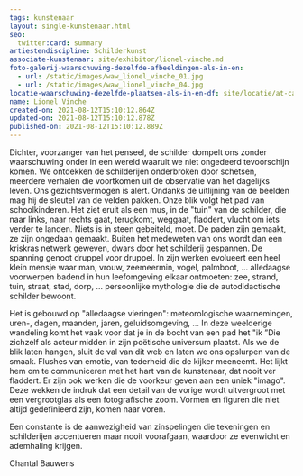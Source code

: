 ```yaml
---
tags: kunstenaar
layout: single-kunstenaar.html
seo:
  twitter:card: summary
artiestendiscipline: Schilderkunst
associate-kunstenaar: site/exhibitor/lionel-vinche.md
foto-galerij-waarschuwing-dezelfde-afbeeldingen-als-in-en:
  - url: /static/images/waw_lionel_vinche_01.jpg
  - url: /static/images/waw_lionel_vinche_04.jpg
locatie-waarschuwing-dezelfde-plaatsen-als-in-en-df: site/locatie/at-caroline.md
name: Lionel Vinche
created-on: 2021-08-12T15:10:12.864Z
updated-on: 2021-08-12T15:10:12.878Z
published-on: 2021-08-12T15:10:12.889Z
---
```

<!--StartFragment-->



Dichter, voorzanger van het penseel, de schilder dompelt ons zonder waarschuwing onder in een wereld waaruit we niet ongedeerd tevoorschijn komen. We ontdekken de schilderijen onderbroken door schetsen, meerdere verhalen die voortkomen uit de observatie van het dagelijks leven. Ons gezichtsvermogen is alert. Ondanks de uitlijning van de beelden mag hij de sleutel van de velden pakken. Onze blik volgt het pad van schoolkinderen. Het ziet eruit als een mus, in de "tuin" van de schilder, die naar links, naar rechts gaat, terugkomt, weggaat, fladdert, vlucht om iets verder te landen. Niets is in steen gebeiteld, moet. De paden zijn gemaakt, ze zijn ongedaan gemaakt. Buiten het medeweten van ons wordt dan een kriskras netwerk geweven, dwars door het schilderij gespannen. De spanning genoot druppel voor druppel. In zijn werken evolueert een heel klein mensje waar man, vrouw, zeemeermin, vogel, palmboot, ... alledaagse voorwerpen badend in hun leefomgeving elkaar ontmoeten: zee, strand, tuin, straat, stad, dorp, ... persoonlijke mythologie die de autodidactische schilder bewoont.

Het is gebouwd op "alledaagse vieringen": meteorologische waarnemingen, uren-, dagen, maanden, jaren, geluidsomgeving, ... In deze weelderige wandeling komt het vaak voor dat je in de bocht van een pad het "ik ”Die zichzelf als acteur midden in zijn poëtische universum plaatst. Als we de blik laten hangen, sluit de val van dit web en laten we ons opslurpen van de smaak. Flushes van emotie, van tederheid die de kijker meeneemt. Het lijkt hem om te communiceren met het hart van de kunstenaar, dat nooit ver fladdert. Er zijn ook werken die de voorkeur geven aan een uniek "imago". Deze wekken de indruk dat een detail van de vorige wordt uitvergroot met een vergrootglas als een fotografische zoom. Vormen en figuren die niet altijd gedefinieerd zijn, komen naar voren.

Een constante is de aanwezigheid van zinspelingen die tekeningen en schilderijen accentueren maar nooit voorafgaan, waardoor ze evenwicht en ademhaling krijgen.

Chantal Bauwens



<!--EndFragment-->
